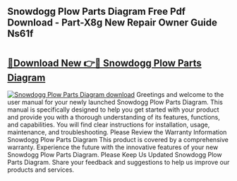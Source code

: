 ## Snowdogg Plow Parts Diagram Free Pdf Download - Part-X8g New Repair Owner Guide Ns61f

# <h2><a href="http://dfhplan.blite.top/?on=Snowdogg+Plow+Parts+Diagram">🔗Download New 👉🔴 Snowdogg Plow Parts Diagram</a></h2>

[![Snowdogg Plow Parts Diagram download](https://i.imgur.com/lujVjoI.png)](http://dfhplan.blite.top/?on=Snowdogg+Plow+Parts+Diagram)
Greetings and welcome to the user manual for your newly launched Snowdogg Plow Parts Diagram. This manual is specifically designed to help you get started with your product and provide you with a thorough understanding of its features, functions, and capabilities. You will find clear instructions for installation, usage, maintenance, and troubleshooting. Please Review the Warranty Information Snowdogg Plow Parts Diagram This product is covered by a comprehensive warranty. Experience the future with the innovative features of your new Snowdogg Plow Parts Diagram. Please Keep Us Updated Snowdogg Plow Parts Diagram. Share your feedback and suggestions to help us improve our products and services.
